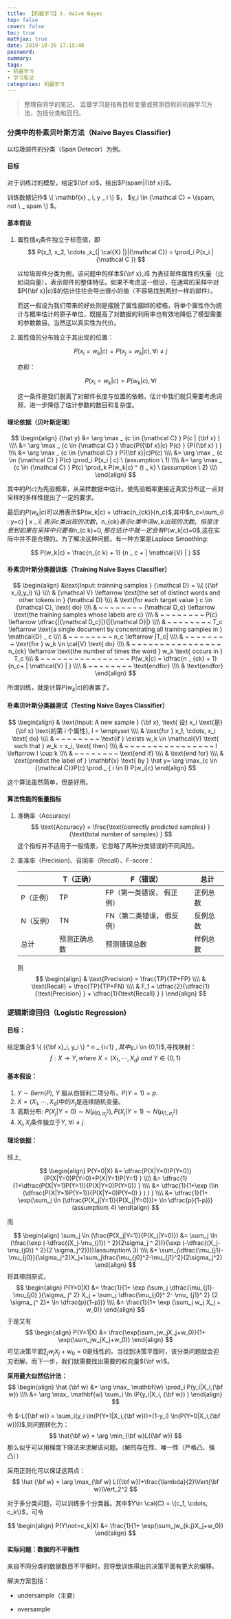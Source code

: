 ```yaml
---
title: 【机器学习】3. Naive Bayes
top: false
cover: false
toc: true
mathjax: true
date: 2019-10-26 17:15:48
password:
summary:
tags:
- 机器学习
- 学习笔记
categories: 机器学习
---
```


> 整理自同学的笔记。
> 监督学习是指有目标变量或预测目标的机器学习方法，包括分类和回归。

###  分类中的朴素贝叶斯方法（Naive Bayes Classifier)

以垃圾邮件的分类（Span Detecor）为例。

#### 目标

对于训练过的模型，给定${\bf x}$，给出$P(spam|{\bf x})$。

训练数据记作$ \\{ \mathbf{x} _ i,   y _ i \\} $， $y_i \in {\mathcal C} = \\{spam, not \\ _ spam \\} $。

#### 基本假设

1. 属性值$x_i$条件独立于标签值，即
   $$
   P(x_1, x_2, \cdots ,x_{| \cal{X} |}|{\mathcal C}) = \prod_i P(x_i | {\mathcal C })
   $$
   
   以垃圾邮件分类为例，该问题中的样本${\bf x}_i$ 为表征邮件属性的矢量（比如词向量），表示邮件的整体特征。如果不考虑这一假设，在通常的采样中对$P({\bf x}|c)$的估计往往会导出很小的值（不容易找到两封一样的邮件）。

   而这一假设为我们带来的好处则是摆脱了属性捆绑的桎梏，将单个属性作为统计与概率估计的原子单位，既提高了对数据的利用率也有效地降低了模型需要的参数数目。当然这以真实性为代价。
   
2. 属性值的分布独立于其出现的位置：

   $$
   P(x_i = w_k|c) = P(x_j=w_k|c),\forall i\not=j
   $$

   亦即：

   $$
   P(x_i = w_k|c) = P(w_k|c),\forall i
   $$

   这一条件是我们脱离了对邮件长度与位置的依赖，估计中我们就只需要考虑词频，进一步降低了估计参数的数目和复杂度。
   
#### 理论依据（贝叶斯定理）

$$
\begin{align}
{\hat y} &= \arg \max _ {c \in {\mathcal C} } P(c | {\bf x} ) \\\\
&= \arg \max _ {c \in {\mathcal C} } \frac{P({\bf x}|c) P(c) } {P({\bf x} ) } \\\\
&= \arg \max _ {c \in {\mathcal C} } P({\bf x}|c)P(c) \\\\
&= \arg \max _ {c \in {\mathcal C} } P(c) \prod_i P(x_i | c)  \ (assumption \ 1)  \\\\ 
&= \arg \max _ {c \in {\mathcal C} } P(c) \prod_k P(w_k|c) ^ {t _ k} \ (assumption \ 2) \\\\
\end{align}
$$

其中的$P(c)$为先验概率，从采样数据中估计。使先验概率更接近真实分布这一点对采样的多样性提出了一定的要求。

最后的$P(w _ k|c)$可以用表示$P(w_k|c) = \dfrac{n_{ck}}{n_c}$,其中$n_c=\sum_{i : y=c} | x _ i| $表示c类出现的次数，$n_{ck}$表示c类中词$w_k$出现的次数。但是注意到如果在采样中只要有$n_{c k}=0$,那在估计中就一定会有$P(w_k|c)=0$,这在实际中并不是合理的。为了解决这种问题，有一种方案是Laplace Smoothing:

$$
P(w_k|c) = \frac{n_{c k} + 1} {n _ c + | \mathcal{V} | }
$$

#### 朴素贝叶斯分类器训练（Training Naive Bayes Classifier）

$$
\begin{align}
&\text{Input: trainning samples } {\mathcal D} = \\{ ({\bf x_i},y_i) \\} \\\\
& {\mathcal V} \leftarrow \text{the set of distinct words and other tokens in }  {\mathcal D} \\\\
& \text{for each target value } c \in {\mathcal C}, \text{ do} \\\\
& ~ ~ ~ ~ ~ ~ ~ ~  {\mathcal D_c} \leftarrow \text{the training samples whose labels are c} \\\\
& ~ ~ ~ ~ ~ ~ ~ ~ P(c) \leftarrow \dfrac{|{\mathcal D_c}|}{|{\mathcal D}|} \\\\
& ~ ~ ~ ~ ~ ~ ~ ~ T_c \leftarrow \text{a single document by concentrating all training samples in } \mathcal{D} _ c \\\\
& ~ ~ ~ ~ ~ ~ ~ ~ n_c \leftarrow |T_c| \\\\
& ~ ~ ~ ~ ~ ~ ~ ~ \text{for } w_k \in \cal{V} \text{ do} \\\\
&  ~ ~ ~ ~ ~ ~ ~ ~  ~ ~ ~ ~ ~ ~ ~ ~ n_{ck} \leftarrow  \text{the number of times the word } w_k  \text{ occurs in } T_c \\\\
&  ~ ~ ~ ~ ~ ~ ~ ~  ~ ~ ~ ~ ~ ~ ~ ~ P(w_k|c) = \dfrac{n _ {ck} + 1}{n_c+ | \mathcal{V} | } \\\\
&  ~ ~ ~ ~ ~ ~ ~ ~ \text{endfor} \\\\
& \text{endfor}
\end{align}
$$

所谓训练，就是计算$P(w_k|c)$的表罢了。

#### 朴素贝叶斯分类器测试（Testing Naive Bayes Classifier）

$$
\begin{align}
& \text{Input: A new sample } {\bf x}, \text{ 设} x_i \text{是} {\bf x}  \text{的第 i 个属性}, I = \emptyset \\\\
& \text{for } x_1, \cdots, x_i \text{ do} \\\\
& ~ ~ ~ ~ ~ ~ ~ ~ \text{if } \exists w_k \in \mathcal{V} \text{ such that } w_k = x_i, \text{ then} \\\\
& ~ ~ ~ ~ ~ ~ ~ ~ ~ ~ ~ ~ ~ ~ ~ ~ I \leftarrow I \cup k \\\\
& ~ ~ ~ ~ ~ ~ ~ ~ \text{end if} \\\\
& \text{end for} \\\\
& \text{predict the label of } \mathbf{x} \text{ by } \hat y= \arg \max_{c \in {\mathcal C}}P(c) \prod _ { i \in I} P(w_i|c) 
\end{align}
$$

这个算法虽然简单，但是好用。

#### 算法性能的衡量指标

1. 准确率（Accuracy)
   $$
   \text{Accuracy} = \frac{\text{correctly predicted samples} } {\text{total number of samples} }
   $$
   这个指标并不适用于一般情景，它忽略了两种分类错误的不同风险。

2. 查准率（Precision)、召回率（Recall）、F-score：

   |           | T（正确）    | F（错误）                 | 总计     |
   | --------- | ------------ | ------------------------- | -------- |
   | P（正例） | TP           | FP（第一类错误， 假正例） | 正例总数 |
   | N（反例） | TN           | FN（第二类错误， 假反例） | 反例总数 |
   | 总计      | 预测正确总数 | 预测错误总数              | 样例总数 |

   则
   $$
   \begin{align}
   & \text{Precision} = \frac{TP}{TP+FP} \\\\
   & \text{Recall} = \frac{TP}{TP+FN}  \\\\
   & F_1 = \dfrac{2}{\dfrac{1}{\text{Precision} } + \dfrac{1}{\text{Recall} } }
   \end{align}
   $$
   

### 逻辑斯谛回归（Logistic Regression)

#### 目标：

给定集合$ \\{ ({\bf x}_i, y_i \\} ^ n _ {i=1} $, 其中$y_i \in \{0,1\}$,寻找映射：
$$
f:X\rightarrow Y, where\ X=(X_1,\cdots,X_d)\ and\ Y\in\{0,1\}
$$

#### 基本假设：

1. $Y \sim Bern(P)$, $Y$ 服从伯努利二项分布，$P(Y=1) = p$.
2. $X = (X_1,\cdots,X_d)$中的$X_j$是连续随机变量。
3. 高斯分布: $P(X_j|Y=0)\sim N(\mu _ {j0,\sigma _ j^2}),P(X_j|Y=1)\sim  N(\mu _ {j1,\sigma_j^2})$
4. $X_i, X_j$条件独立于$Y$, $\forall i\not=j$.

#### 理论依据：

综上,

$$
\begin{align}
P(Y=0|X) &= \dfrac{P(X|Y=0)P(Y=0)}{P(X|Y=0)P(Y=0)+P(X|Y=1)P(Y=1) }
\\\\ &= \dfrac{1}{1+\dfrac{P(X|Y=1)P(Y=1)}{P(X|Y=0)P(Y=0)} }
\\\\ &= \dfrac{1}{1+\exp (\ln (\dfrac{P(X|Y=1)P(Y=1)}{P(X|Y=0)P(Y=0) } ) ) }
\\\\ &= \dfrac{1}{1+ \exp(\sum_j \ln (\dfrac{P(X_j|Y=1)}{P(X_j|Y=0)})+ \ln \dfrac{p}{1-p})} (assumption\ 4)
\end{align}
$$

而

$$
\begin{align}
\sum_j \ln (\frac{P(X_j|Y=1)}{P(X_j|Y=0)}) &= \sum_j \ln (\frac{\exp (-\dfrac{(X_j-\mu_{j1}) ^ 2}{2\sigma_j ^ 2})}{\exp (-\dfrac{(X_j-\mu_{j0}) ^ 2}{2 \sigma_j^2})})(assumption\ 3)
\\\\ &= \sum_j\dfrac{\mu_{j1}-\mu_{j0}}{\sigma_j^2}X_j+\sum_j\frac{\mu_{j0}^2-\mu_{j1}^2}{2\sigma_j^2}
\end{align}
$$
将其带回原式，
$$
\begin{align}
P(Y=0|X) &= \frac{1}{1+ \exp (\sum_j \dfrac{\mu_{j1}-\mu_{j0} }{\sigma_ j^ 2} X_j + \sum_j \dfrac{\mu_{j0}^ 2- \mu_ {j1}^ 2} {2 \sigma_ j^ 2}+ \ln \dfrac{p}{1-p})}
\\\\  &= \frac{1}{1+ \exp (\sum_j w_j X_j + w_0)}
\end{align}
$$
于是又有
$$
\begin{align}
P(Y=1|X) &= \frac{\exp(\sum_jw_jX_j+w_0)}{1+ \exp(\sum_jw_jX_j+w_0)}
\end{align}
$$
可见决策平面$\sum_jw_jX_j+w_0=0$是线性的。当找到决策平面时，该分类问题就会迎刃而解。而下一步，我们就需要找出需要的权向量${\bf w}$。

**采用最大似然估计法：**
$$
\begin{align}
\hat {\bf w} &= \arg \max_ \mathbf{w} \prod_i P(y_i|X_i,{\bf w})
\\\\ &= \arg \max_ \mathbf{w} \sum_i \ln (P(y_i|X_i, {\bf w}) )
\end{align}
$$

令 $-L({\bf w}) = \sum_i(y_i \ln(P(Y=1|X_i,{\bf w}))+(1-y_i) \ln(P(Y=0|X_i,{\bf w})))$,则问题转化为：
$$
\hat{\bf w} = \arg \min_{\bf w}L({\bf w})
$$
那么似乎可以用梯度下降法来求解该问题。（解的存在性、唯一性（严格凸、强凸））

采用正则化可以保证这两点：
$$
\hat {\bf w} = \arg \max_{\bf w} L({\bf w})+\frac{\lambda}{2}\Vert{\bf w}\Vert_2^2
$$

对于多分类问题，可以训练多个分类器。其中$Y\in \cal{C} = \{c_1, \cdots, c_k\}$，可令

$$
\begin{align}
P(Y\not=c_k|X) &= \frac{1}{1+ \exp(\sum_jw_{k.j}X_j+w_0)}
\end{align}
$$

#### 实际问题：数据的不平衡性

来自不同分类的数据数目不平衡时，回导致训练得出的决策平面有更大的偏移。

解决方案包括：

- undersample（主要）

- oversample
